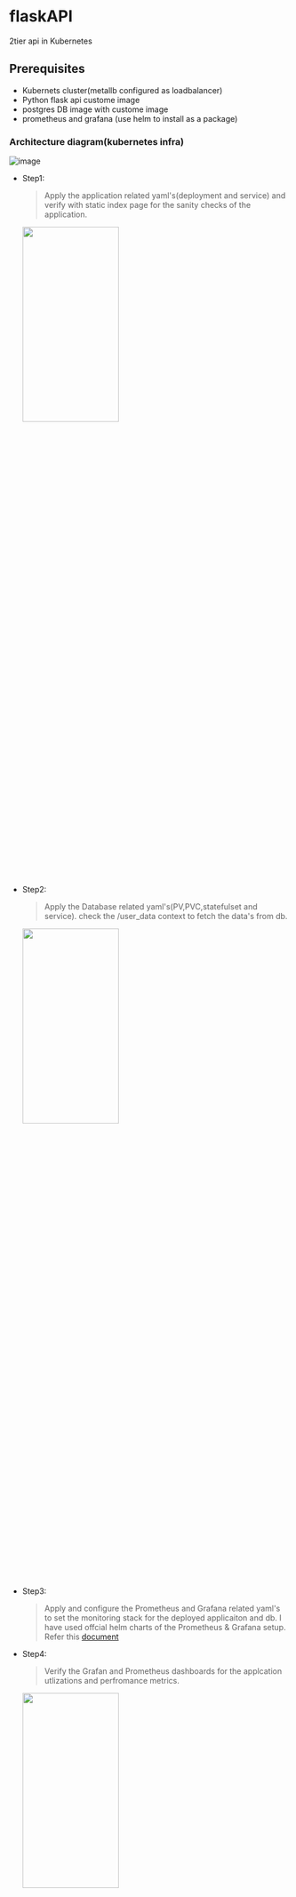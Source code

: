 # flaskAPI
2tier api in Kubernetes 
## Prerequisites
  - Kubernets cluster(metallb configured as loadbalancer)
  - Python flask api custome image
  - postgres DB image with custome image
  - prometheus and grafana (use helm to install as a package)

### Architecture diagram(kubernetes infra)
![image](https://github.com/svas258/flaskAPI/assets/91326469/7b6ce038-e705-4c9d-8fd2-367cf22913c0)

* Step1:
    > Apply the application related yaml's(deployment and service) and verify with static index page for the sanity checks of the application.
    <img src="https://github.com/svas258/flaskAPI/assets/91326469/9be561b2-bcc9-4766-9718-47015f895df3"  width="60%" height="30%">
* Step2:
   > Apply the Database related yaml's(PV,PVC,statefulset and service). check the /user_data context to fetch the data's from db.
    <img src="https://github.com/svas258/flaskAPI/assets/91326469/a5dd074e-3f11-466d-b565-7e12436bf762"  width="60%" height="30%">
* Step3:
   > Apply and configure the Prometheus and Grafana related yaml's to set the monitoring stack for the deployed applicaiton and db. I have used offcial helm charts of the Prometheus & Grafana setup. Refer this <a href="https://github.com/prometheus-community/helm-charts/tree/main/charts/kube-prometheus-stack">document<a> 
* Step4: 
   > Verify the Grafan and Prometheus dashboards for the applcation utlizations and perfromance metrics.
    <img src="https://github.com/svas258/flaskAPI/assets/91326469/d2989859-f75d-4bb5-8e92-0a45d5a82803"  width="60%" height="30%"> 
    <img src="https://github.com/svas258/flaskAPI/assets/91326469/d3c29341-cac4-4dd8-82b0-bede573ddd5c"  width="60%" height="30%"> 
    <img src="https://github.com/svas258/flaskAPI/assets/91326469/d08831b9-4543-4477-9456-ca6942e10ff2"  width="60%" height="30%">
* Step5:
   > Apply the Network yaml inorder to restrict connect only from falsk applicaiton and not from other pods. 
* Step6:
   > Apply the backup yaml to create the instance container to take the backup. In this case here i have used "host" storage. So the backup will be taken in the worker node itself. it can br enhanced more with cloud stroage offerings/NFS servers configurations also. 



  <mark>**App & DB custome images are generated using docker,dockerfile and uploaded to my dockerhub <a href="https://hub.docker.com/repositories/srinidocker003">repository<a>**</mark>
   
  <img src="https://github.com/svas258/flaskAPI/assets/91326469/e924f3cc-267b-4944-8e75-19c715946d30"  width="60%" height="30%">



    


  

